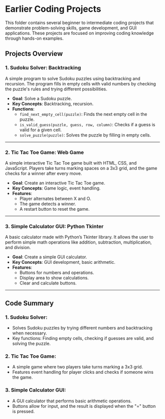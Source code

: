 # Earlier Coding Projects

This folder contains several beginner to intermediate coding projects that demonstrate problem-solving skills, game development, and GUI applications. These projects are focused on improving coding knowledge through hands-on examples.

## Projects Overview

### 1. **Sudoku Solver: Backtracking**
   A simple program to solve Sudoku puzzles using backtracking and recursion. The program fills in empty cells with valid numbers by checking the puzzle's rules and trying different possibilities.

   - **Goal**: Solve a Sudoku puzzle.
   - **Key Concepts**: Backtracking, recursion.
   - **Functions**:
     - `find_next_empty_cell(puzzle)`: Finds the next empty cell in the puzzle.
     - `is_valid_guess(puzzle, guess, row, column)`: Checks if a guess is valid for a given cell.
     - `solve_puzzle(puzzle)`: Solves the puzzle by filling in empty cells.

---

### 2. **Tic Tac Toe Game: Web Game**
   A simple interactive Tic Tac Toe game built with HTML, CSS, and JavaScript. Players take turns marking spaces on a 3x3 grid, and the game checks for a winner after every move.

   - **Goal**: Create an interactive Tic Tac Toe game.
   - **Key Concepts**: Game logic, event handling.
   - **Features**:
     - Player alternates between X and O.
     - The game detects a winner.
     - A restart button to reset the game.

---

### 3. **Simple Calculator GUI: Python Tkinter**
   A basic calculator made with Python’s Tkinter library. It allows the user to perform simple math operations like addition, subtraction, multiplication, and division.

   - **Goal**: Create a simple GUI calculator.
   - **Key Concepts**: GUI development, basic arithmetic.
   - **Features**:
     - Buttons for numbers and operations.
     - Display area to show calculations.
     - Clear and calculate buttons.

---

## Code Summary

### 1. **Sudoku Solver**:
   - Solves Sudoku puzzles by trying different numbers and backtracking when necessary.
   - Key functions: Finding empty cells, checking if guesses are valid, and solving the puzzle.

### 2. **Tic Tac Toe Game**:
   - A simple game where two players take turns marking a 3x3 grid.
   - Features event handling for player clicks and checks if someone wins the game.

### 3. **Simple Calculator GUI**:
   - A GUI calculator that performs basic arithmetic operations.
   - Buttons allow for input, and the result is displayed when the "=" button is pressed.

